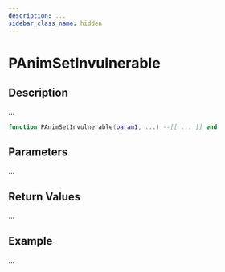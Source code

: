 ```yaml
---
description: ...
sidebar_class_name: hidden
---
```


# PAnimSetInvulnerable

## Description

...

```lua
function PAnimSetInvulnerable(param1, ...) --[[ ... ]] end
```

## Parameters

...

## Return Values

...

## Example

...

